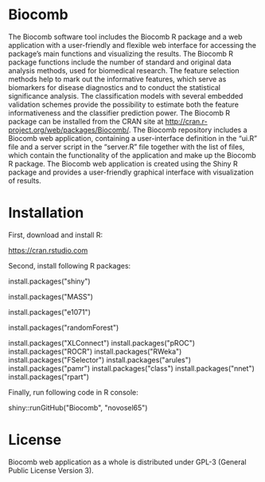 # Biocomb
The Biocomb software tool includes the Biocomb R package and a web application with a user-friendly and flexible web interface for accessing the package’s main functions and visualizing the results. The Biocomb R package functions include the number of standard and original data analysis methods, used for biomedical research. The feature selection methods help to mark out the informative features, which serve as biomarkers for disease diagnostics and to conduct the statistical significance analysis. The classification models with several embedded validation schemes provide the possibility to estimate both the feature informativeness and the classifier prediction power. The Biocomb R package can be installed from the CRAN site at http://cran.r-project.org/web/packages/Biocomb/.
The Biocomb repository includes a Biocomb web application, containing a user-interface definition in the “ui.R” file and a server script in the “server.R” file together with the list of files, which contain the functionality of the application and make up the Biocomb R package. The Biocomb web application is created using the Shiny R package and provides a user-friendly graphical interface with visualization of results. 

# Installation
First, download and install R:

https://cran.rstudio.com

Second, install following R packages:

install.packages("shiny")

install.packages("MASS")

install.packages("e1071")

install.packages("randomForest")

install.packages("XLConnect")
install.packages("pROC")
install.packages("ROCR")
install.packages("RWeka")
install.packages("FSelector")
install.packages("arules")
install.packages("pamr")
install.packages("class")
install.packages("nnet")
install.packages("rpart")

Finally, run following code in R console:

shiny::runGitHub("Biocomb", "novosel65")


# License

Biocomb web application as a whole is distributed under GPL-3 (General Public License Version 3).

